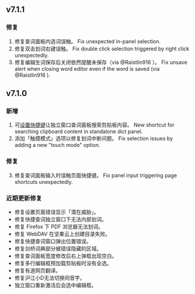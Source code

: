 ## v7.1.1

### 修复

1. 修复查词面板内选词误触。
   Fix unexpected in-panel selection.
2. 修复双击划词右键误触。
   Fix double click selection triggered by right click unexpectedly.
3. 修复编辑生词保存后关闭依然提醒未保存（via @Raistlin916 ）。
   Fix unsave alert when closing word editor even if the word is saved (via @Raistlin916 ).

## v7.1.0


### 新增

1. 可[设置快捷键](https://github.com/crimx/ext-saladict/wiki#shortcuts)让独立窗口查词面板搜索剪贴板内容。
   New shortcut for searching clipboard content in standalone dict panel.
2. 添加「触摸模式」选项以修复划词中断问题。
   Fix selection issues by adding a new "touch mode" option.

### 修复

3. 修复查词面板输入时误触页面快捷键。
   Fix panel input triggering page shortcuts unexpectedly.

### 近期更新修复

- 修复设置页面错误显示「潜在威胁」。
- 修复快捷查词独立窗口下无法内部划词。
- 修复 Firefox 下 PDF 浏览器无法划词。
- 修复 WebDAV 在坚果云上创建目录失败。
- 修复快捷查词窗口弹出位置错误。
- 修复剑桥词典部分被错误隐藏的区域。
- 修复查词面板宽度修改后右上弹框出现空白。
- 修复多行编辑框预加载剪贴板时没有全选。
- 修复有道网页翻译。
- 修复沪江小D无法切换同音字。
- 独立窗口重新激活后会选中编辑框。

